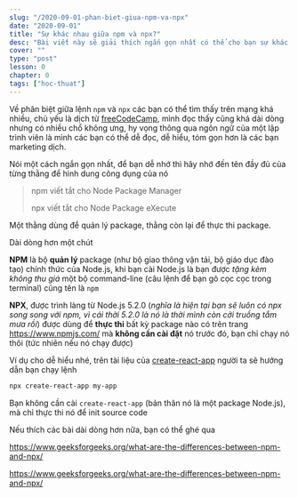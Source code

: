 ```yaml
---
slug: "/2020-09-01-phan-biet-giua-npm-va-npx"
date: "2020-09-01"
title: "Sự khác nhau giữa npm và npx?"
desc: "Bài viết này sẽ giải thích ngắn gọn nhất có thể cho bạn sự khác nhau về mục đích của 2 thằng này"
cover: ""
type: "post"
lesson: 0
chapter: 0
tags: ["hoc-thuat"]
---
```


Về phân biệt giữa lệnh `npm` và `npx` các bạn có thể tìm thấy trên mạng khá nhiều, chủ yếu là dịch từ [freeCodeCamp](https://www.freecodecamp.org/news/npm-vs-npx-whats-the-difference/), mình đọc thấy cũng khá dài dòng nhưng có nhiều chổ không ưng, hy vọng thông qua ngôn ngữ của một lập trình viên là mình các bạn có thể dễ đọc, dễ hiểu, tóm gọn hơn là các bạn marketing dịch.

Nói một cách ngắn gọn nhất, để bạn dễ nhớ thì hãy nhớ đến tên đầy đủ của từng thằng để hình dung công dụng của nó

> npm viết tắt cho Node Package Manager
>
> npx viết tắt cho Node Package eXecute

Một thằng dùng để quản lý package, thằng còn lại để thực thi package.

Dài dòng hơn một chút

**NPM** là bộ **quản lý** package (như bộ giao thông vận tải, bộ giáo dục đào tạo)  chính thức của Node.js, khi bạn cài Node.js là bạn được *tặng kèm không thu giá* một bộ command-line (câu lệnh để bạn gõ cọc cọc trong terminal) cũng tên là `npm`

**NPX**, được trình làng từ Node.js 5.2.0 (*nghĩa là hiện tại bạn sẽ luôn có npx song song với npm, vì cái thời 5.2.0 là nó là thời mình còn cởi truồng tắm mưa rồi*) được dùng để **thực thi** bất kỳ package nào có trên trang https://www.npmjs.com/ mà **không cần cài đặt** nó trước đó, bạn chỉ chạy nó thôi (tức nhiên nếu nó chạy được)

Ví dụ cho dễ hiểu nhé, trên tài liệu của [create-react-app](https://create-react-app.dev/docs/getting-started/) người ta sẽ hướng dẫn bạn chạy lệnh

```bash
npx create-react-app my-app
```

Bạn không cần cài `create-react-app` (bản thân nó là một package Node.js), mà chỉ thực thi nó để init source code

Nếu thích các bài dài dòng hơn nữa, bạn có thể ghé qua

https://www.geeksforgeeks.org/what-are-the-differences-between-npm-and-npx/

https://www.geeksforgeeks.org/what-are-the-differences-between-npm-and-npx/

